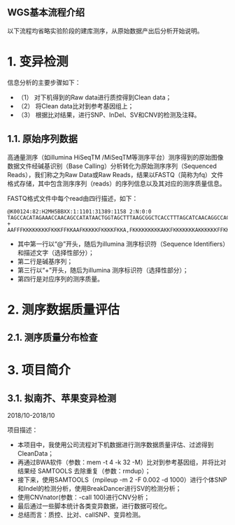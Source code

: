WGS基本流程介绍
---

以下流程均省略实验阶段的建库测序，从原始数据产出后分析开始说明。

# 1. 变异检测

信息分析的主要步骤如下：
- （1） 对下机得到的Raw data进行质控得到Clean data；
- （2） 将Clean data比对到参考基因组上；
- （3） 根据比对结果，进行SNP、InDel、SV和CNV的检测及注释。

## 1.1. 原始序列数据

高通量测序（如illumina HiSeqTM /MiSeqTM等测序平台）测序得到的原始图像数据文件经碱基识别（Base Calling）分析转化为原始测序序列（Sequenced Reads），我们称之为Raw Data或Raw Reads，结果以FASTQ（简称为fq）文件格式存储，其中包含测序序列（reads）的序列信息以及其对应的测序质量信息。

FASTQ格式文件中每个read由四行描述，如下：

```
@K00124:82:H2MH5BBXX:1:1101:31389:1158 2:N:0:0
TAGCCACATAGAAACCAACAGCCATATAACTGGTAGCTTTAAGCGGCTCACCTTTAGCATCAACAGGCCACAACCAACCAGAACGTGAAAAAGCGTCCTGCGTGTAGCGAACTGCGATGGGCATACAGATCGGAAGAGCGTCGTGTAGGG
+
AAFFFKKKKKKKKFKKKFFKKAAFKKKKKFKKKKFKKA,FKKKKKKKKKAKKFKKKKKKKAKKKKKKFFKKKKF<FFKKKKKKKKKKKKKFKKFKKF7FFFFFKFKKKFKKKKKKKKF<FFKKKKFKKKKKFKFKFKKFK<<F,A7,AFK
```

- 其中第一行以“@”开头，随后为illumina 测序标识符（Sequence Identifiers）和描述文字（选择性部分）；
- 第二行是碱基序列；
- 第三行以“+”开头，随后为illumina 测序标识符（选择性部分）；
- 第四行是对应序列的测序质量。

# 2. 测序数据质量评估
## 2.1. 测序质量分布检查

# 3. 项目简介
## 3.1. 拟南芥、苹果变异检测
2018/10-2018/10  

项目描述：  
- 本项目中，我使用公司流程对下机数据进行测序数据质量评估、过滤得到CleanData；  
- 再通过BWA软件（参数：mem -t 4 -k 32 -M）比对到参考基因组，并将比对结果经 SAMTOOLS 去除重复（参数：rmdup）；  
- 接下来，使用SAMTOOLS（mpileup -m 2 -F 0.002 -d 1000）进行个体SNP和Indel的检测分析，使用BreakDancer进行SV的检测分析；  
- 使用CNVnator(参数：-call 100)进行CNV分析；  
- 最后通过一些脚本统计各类变异数据，进行数据可视化。  
- 总结而言：质控、比对、callSNP、变异检测。  
